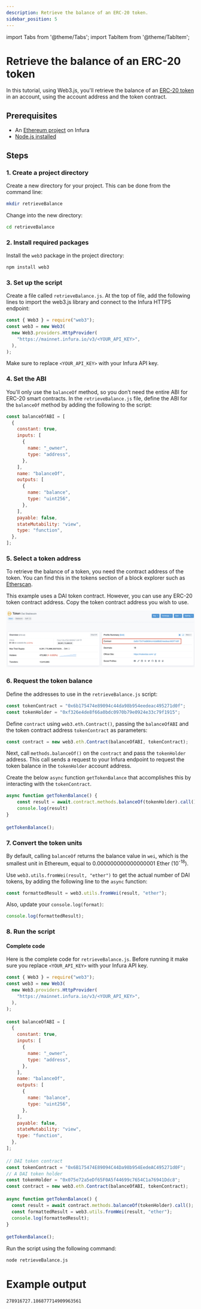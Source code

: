 ```yaml
---
description: Retrieve the balance of an ERC-20 token.
sidebar_position: 5
---
```


import Tabs from '@theme/Tabs';
import TabItem from '@theme/TabItem';

# Retrieve the balance of an ERC-20 token

In this tutorial, using Web3.js, you'll retrieve the balance of an [ERC-20 token](../../how-to/interact-with-erc-20-tokens.md) in an account, using the account address and the token contract.

## Prerequisites

- An [Ethereum project](../../get-started/infura.md) on Infura
- [Node.js installed](https://nodejs.org/en/download/)

## Steps

### 1. Create a project directory

Create a new directory for your project. This can be done from the command line:

```bash
mkdir retrieveBalance
```

Change into the new directory:

```bash
cd retrieveBalance
```

### 2. Install required packages

Install the `web3` package in the project directory:

```bash
npm install web3
```

### 3. Set up the script

Create a file called `retrieveBalance.js`. At the top of file, add the following lines to import the web3.js library and connect to the Infura HTTPS endpoint:

```javascript
const { Web3 } = require("web3");
const web3 = new Web3(
  new Web3.providers.HttpProvider(
    "https://mainnet.infura.io/v3/<YOUR_API_KEY>",
  ),
);
```

Make sure to replace `<YOUR_API_KEY>` with your Infura API key.

### 4. Set the ABI

You'll only use the `balanceOf` method, so you don’t need the entire ABI for ERC-20 smart contracts. In the `retrieveBalance.js` file, define the ABI for the `balanceOf` method by adding the following to the script:

```javascript
const balanceOfABI = [
  {
    constant: true,
    inputs: [
      {
        name: "_owner",
        type: "address",
      },
    ],
    name: "balanceOf",
    outputs: [
      {
        name: "balance",
        type: "uint256",
      },
    ],
    payable: false,
    stateMutability: "view",
    type: "function",
  },
];
```

### 5. Select a token address

To retrieve the balance of a token, you need the contract address of the token. You can find this in the tokens section of a block explorer such as [Etherscan](https://etherscan.io/).

This example uses a DAI token contract. However, you can use any ERC-20 token contract address. Copy the token contract address you wish to use.

![](../../images/contract_address.jpeg)

### 6. Request the token balance

Define the addresses to use in the `retrieveBalance.js` script:

```javascript
const tokenContract = "0x6b175474e89094c44da98b954eedeac495271d0f";
const tokenHolder = "0xf326e4de8f66a0bdc0970b79e0924e33c79f1915";
```

Define `contract` using `web3.eth.Contract()`, passing the `balanceOfABI` and the token contract address `tokenContract` as parameters:

```javascript
const contract = new web3.eth.Contract(balanceOfABI, tokenContract);
```

Next, call `methods.balanceOf()` on the `contract` and pass the `tokenHolder` address. This call sends a request to your Infura endpoint to request the token balance in the `tokenHolder` account address.

Create the below `async` function `getTokenBalance` that accomplishes this by interacting with the `tokenContract`.

```javascript
async function getTokenBalance() {
    const result = await.contract.methods.balanceOf(tokenHolder).call();
    console.log(result)
}

getTokenBalance();
```

### 7. Convert the token units

By default, calling `balanceOf` returns the balance value in `wei`, which is the smallest unit in Ethereum, equal to 0.000000000000000001 Ether (10<sup>-18</sup>).

Use `web3.utils.fromWei(result, "ether")` to get the actual number of DAI tokens, by adding the following line to the `async` function:

```javascript
const formattedResult = web3.utils.fromWei(result, "ether");
```

Also, update your `console.log(format)`:

```javascript
console.log(formattedResult);
```

### 8. Run the script

#### Complete code

Here is the complete code for `retrieveBalance.js`. Before running it make sure you replace `<YOUR_API_KEY>` with your Infura API key.

```javascript
const { Web3 } = require("web3");
const web3 = new Web3(
  new Web3.providers.HttpProvider(
    "https://mainnet.infura.io/v3/<YOUR_API_KEY>",
  ),
);

const balanceOfABI = [
  {
    constant: true,
    inputs: [
      {
        name: "_owner",
        type: "address",
      },
    ],
    name: "balanceOf",
    outputs: [
      {
        name: "balance",
        type: "uint256",
      },
    ],
    payable: false,
    stateMutability: "view",
    type: "function",
  },
];

// DAI token contract
const tokenContract = "0x6B175474E89094C44Da98b954EedeAC495271d0F";
// A DAI token holder
const tokenHolder = "0x075e72a5eDf65F0A5f44699c7654C1a76941Ddc8";
const contract = new web3.eth.Contract(balanceOfABI, tokenContract);

async function getTokenBalance() {
  const result = await contract.methods.balanceOf(tokenHolder).call();
  const formattedResult = web3.utils.fromWei(result, "ether");
  console.log(formattedResult);
}

getTokenBalance();
```

Run the script using the following command:

<Tabs>
  <TabItem value="Command" label="Command" default>

```bash
node retrieveBalance.js
```

  </TabItem>
  <TabItem value="Example" label="Example" >

# Example output

```bash
278916727.186877714909963561
```

  </TabItem>
</Tabs>